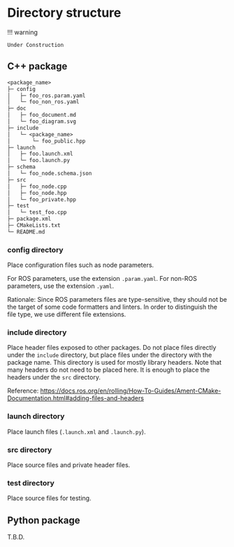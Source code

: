 # Directory structure

!!! warning

    Under Construction

## C++ package

```txt
<package_name>
├─ config
│   ├─ foo_ros.param.yaml
│   └─ foo_non_ros.yaml
├─ doc
│   ├─ foo_document.md
│   └─ foo_diagram.svg
├─ include
│   └─ <package_name>
│       └─ foo_public.hpp
├─ launch
│   ├─ foo.launch.xml
│   └─ foo.launch.py
├─ schema
│   └─ foo_node.schema.json
├─ src
│   ├─ foo_node.cpp
│   ├─ foo_node.hpp
│   └─ foo_private.hpp
├─ test
│   └─ test_foo.cpp
├─ package.xml
├─ CMakeLists.txt
└─ README.md
```

### config directory

Place configuration files such as node parameters.

For ROS parameters, use the extension `.param.yaml`.
For non-ROS parameters, use the extension `.yaml`.

Rationale: Since ROS parameters files are type-sensitive, they should not be the target of some code formatters and linters. In order to distinguish the file type, we use different file extensions.

### include directory

Place header files exposed to other packages. Do not place files directly under the `include` directory, but place files under the directory with the package name.
This directory is used for mostly library headers. Note that many headers do not need to be placed here. It is enough to place the headers under the `src` directory.

Reference: <https://docs.ros.org/en/rolling/How-To-Guides/Ament-CMake-Documentation.html#adding-files-and-headers>

### launch directory

Place launch files (`.launch.xml` and `.launch.py`).

### src directory

Place source files and private header files.

### test directory

Place source files for testing.

## Python package

T.B.D.
